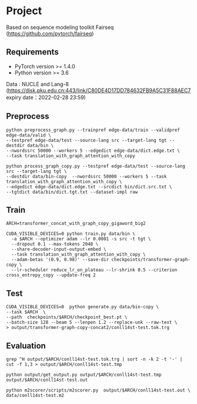 # Project

Based on sequence modeling toolkit Fairseq (https://github.com/pytorch/fairseq)

## Requirements
- PyTorch version >= 1.4.0
- Python version >= 3.6

Data : NUCLE and Lang-8 (https://disk.pku.edu.cn:443/link/C80DE4D17DD784632FB9A5C31F88AEC7
expiry date：2022-02-28 23:59)

## Preprocess

```
python preprocess_graph.py --trainpref edge-data/train --validpref edge-data/valid \
--testpref edge-data/test --source-lang src --target-lang tgt --destdir data/bin \
--nwordssrc 50000 --workers 5 --edgedict edge-data/dict.edge.txt \
--task translation_with_graph_attention_with_copy
```
```
python process_graph_copy.py --testpref edge-data/test --source-lang src --target-lang tgt \
--destdir data/bin-copy  --nwordssrc 50000 --workers 5 --task translation_with_graph_attention_with_copy \
--edgedict edge-data/dict.edge.txt --srcdict bin/dict.src.txt \
--tgtdict data/bin/dict.tgt.txt --dataset-impl raw
```

## Train

```
ARCH=transformer_concat_with_graph_copy_gigaword_big2

CUDA_VISIBLE_DEVICES=0 python train.py data/bin \
  -a $ARCH --optimizer adam --lr 0.0001 -s src -t tgt \
  --dropout 0.1 --max-tokens 2048 \
  --share-decoder-input-output-embed \
  --task translation_with_graph_attention_with_copy \
  --adam-betas '(0.9, 0.98)' --save-dir checkpoints/transformer-graph-copy \
  --lr-scheduler reduce_lr_on_plateau --lr-shrink 0.5 --criterion cross_entropy_copy --update-freq 2
```

## Test
```
CUDA_VISIBLE_DEVICES=0  python generate.py data/bin-copy \
--task $ARCH  \
--path  checkpoints/$ARCH/checkpoint_best.pt \
--batch-size 128 --beam 5 --lenpen 1.2 --replace-unk --raw-text \
> output/transformer-graph-copy-concat2/conll14st-test.tok.trg 
```

## Evaluation
```
grep ^H output/$ARCH/conll14st-test.tok.trg | sort -n -k 2 -t '-' | cut -f 1,3 > output/$ARCH/conll14st-test.tmp

python output/get_output.py output/$ARCH/conll14st-test.tmp output/$ARCH/conll14st-test.out

python m2scorer/scripts/m2scorer.py  output/$ARCH/conll14st-test.out \
data/conll14st-test.m2
```

